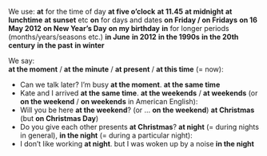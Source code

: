 We use:
**at** for the time of day 
**at five o’clock** **at 11.45** **at midnight** **at lunchtime** **at sunset** etc
**on** for days and dates 
**on Friday / on Fridays** **on 16 May 2012** **on New Year’s Day** **on my birthday**
**in** for longer periods (months/years/seasons etc.)
**in June** **in 2012** **in the 1990s** **in the 20th century** **in the past** **in winter**

We say:  
**at the moment** / **at the minute** / **at present** / **at this time** (= now): 
- Can we talk later? I’m busy **at the moment**. 
**at the same time** 
- Kate and I arrived **at the same time**. 
**at the weekends** / **at weekends** (or **on the weekend** / **on weekends** in American English): 
- Will you be here **at the weekend**? (or … **on the weekend**) 
**at Christmas** (but **on Christmas Day**) 
- Do you give each other presents **at Christmas**? 
**at night** (= during nights in general), **in the night** (= during a particular night): 
- I don’t like working **at night**. but I was woken up by a noise **in the night**